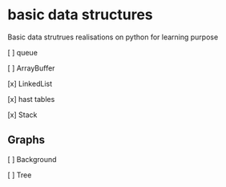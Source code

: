 # basic data structures

Basic data strutrues realisations on python for learning purpose

[ ] queue

[ ] ArrayBuffer

[x] LinkedList 

[x] hast tables 

[x] Stack

## Graphs

[ ] Background 

[ ] Tree
